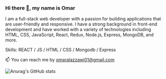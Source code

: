 ### Hi there 👋, my name is Omar 

I am a full-stack web developer with a passion for building applications that are user-friendly and responsive. I have a strong background in front-end development and have worked with a variety of technologies including HTML, CSS, JavaScript, React, Redux, Node.js, Express, MongoDB, and more.

Skills: REACT / JS / HTML / CSS / Mongodb / Express 

📫 You can reach me by omaralazzawi01@gmail.com 

![Anurag's GitHub stats](https://github-readme-stats.vercel.app/api?username=omar&hide=contribs,prs)

<!---
Omar-Al-Azzawi/Omar-Al-Azzawi is a ✨ special ✨ repository because its `README.md` (this file) appears on your GitHub profile.
You can click the Preview link to take a look at your changes.
--->
